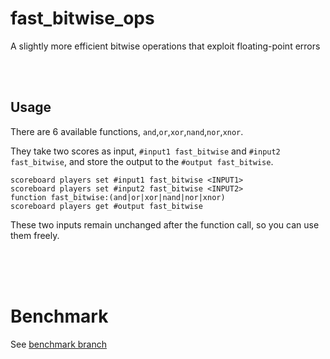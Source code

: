 # fast_bitwise_ops

A slightly more efficient bitwise operations that exploit floating-point errors

<br><br>

## Usage

There are 6 available functions, `and`,`or`,`xor`,`nand`,`nor`,`xnor`.

They take two scores as input, `#input1 fast_bitwise` and `#input2 fast_bitwise`, and store the output to the `#output fast_bitwise`.

```mcfunction
scoreboard players set #input1 fast_bitwise <INPUT1>
scoreboard players set #input2 fast_bitwise <INPUT2>
function fast_bitwise:(and|or|xor|nand|nor|xnor)
scoreboard players get #output fast_bitwise
```

These two inputs remain unchanged after the function call, so you can use them freely.

<br><br><br>

# Benchmark

See [benchmark branch](https://github.com/Triton365/fast_bitwise_ops/tree/benchmark)
